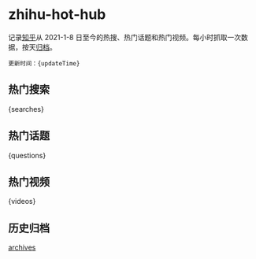 # zhihu-hot-hub

记录[知乎](https://www.zhihu.com/)从 2021-1-8 日至今的热搜、热门话题和热门视频。每小时抓取一次数据，按天[归档](archives)。

`更新时间：{updateTime}`

## 热门搜索

{searches}

## 热门话题

{questions}

## 热门视频

{videos}

## 历史归档

[archives](archives)
